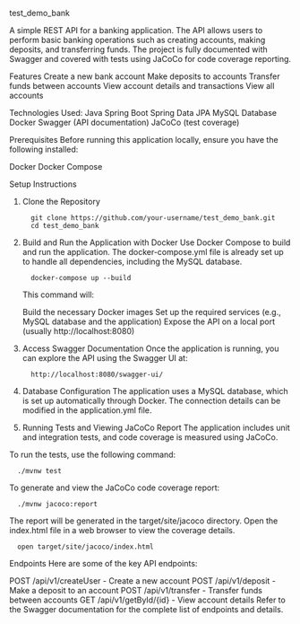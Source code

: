 test_demo_bank

A simple REST API for a banking application. The API allows users to perform basic banking operations such as creating accounts, making deposits, and transferring funds. The project is fully documented with Swagger and covered with tests using JaCoCo for code coverage reporting.

Features
Create a new bank account
Make deposits to accounts
Transfer funds between accounts
View account details and transactions
View all accounts


Technologies Used:
Java
Spring Boot
Spring Data JPA
MySQL Database
Docker
Swagger (API documentation)
JaCoCo (test coverage)


Prerequisites
Before running this application locally, ensure you have the following installed:

Docker
Docker Compose


Setup Instructions
1. Clone the Repository
   
         git clone https://github.com/your-username/test_demo_bank.git
         cd test_demo_bank

2. Build and Run the Application with Docker
   Use Docker Compose to build and run the application. The docker-compose.yml file is already set up to handle all dependencies, including the MySQL database.

         docker-compose up --build

      This command will:

      Build the necessary Docker images
      Set up the required services (e.g., MySQL database and the application)
      Expose the API on a local port (usually http://localhost:8080)

3. Access Swagger Documentation
   Once the application is running, you can explore the API using the Swagger UI at:

         http://localhost:8080/swagger-ui/
   
5. Database Configuration
   The application uses a MySQL database, which is set up automatically through Docker. The connection details can be modified in the application.yml file.

6. Running Tests and Viewing JaCoCo Report
   The application includes unit and integration tests, and code coverage is measured using JaCoCo.

To run the tests, use the following command:

      ./mvnw test
      
To generate and view the JaCoCo code coverage report:

      ./mvnw jacoco:report
      
The report will be generated in the target/site/jacoco directory. Open the index.html file in a web browser to view the coverage details.

      open target/site/jacoco/index.html

      
Endpoints
Here are some of the key API endpoints:

POST /api/v1/createUser - Create a new account
POST /api/v1/deposit - Make a deposit to an account
POST /api/v1/transfer - Transfer funds between accounts
GET  /api/v1/getById/{id} - View account details
Refer to the Swagger documentation for the complete list of endpoints and details.
